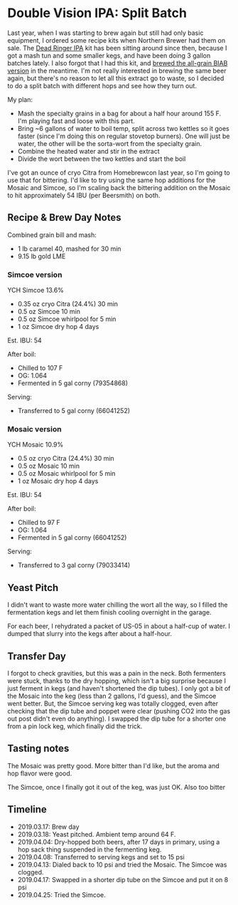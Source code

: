 # Double Vision IPA: Split Batch
Last year, when I was starting to brew again but still had only basic equipment, I ordered some recipe kits when Northern Brewer had them on sale. The [Dead Ringer IPA](https://www.northernbrewer.com/products/dead-ringer-ipa-extract-kit) kit has been sitting around since then, because I got a mash tun and some smaller kegs, and have been doing 3 gallon batches lately. I also forgot that I had this kit, and [brewed the all-grain BIAB version](32-DeadRingerIPA) in the meantime. I'm not really interested in brewing the same beer again, but there's no reason to let all this extract go to waste, so I decided to do a split batch with different hops and see how they turn out.

My plan:
- Mash the specialty grains in a bag for about a half hour around 155 F. I'm playing fast and loose with this part.
- Bring ~6 gallons of water to boil temp, split across two kettles so it goes faster (since I'm doing this on regular stovetop burners). One will just be water, the other will be the sorta-wort from the specialty grain.
- Combine the heated water and stir in the extract
- Divide the wort between the two kettles and start the boil

I've got an ounce of cryo Citra from Homebrewcon last year, so I'm going to use that for bittering. I'd like to try using the same hop additions for the Mosaic and Simcoe, so I'm scaling back the bittering addition on the Mosaic to hit approximately 54 IBU (per Beersmith) on both.

## Recipe & Brew Day Notes
Combined grain bill and mash:
- 1 lb caramel 40, mashed for 30 min
- 9.15 lb gold LME

### Simcoe version
YCH Simcoe 13.6%

- 0.35 oz cryo Citra (24.4%) 30 min
- 0.5 oz Simcoe 10 min
- 0.5 oz Simcoe whirlpool for 5 min
- 1 oz Simcoe dry hop 4 days

Est. IBU: 54

After boil:
- Chilled to 107 F
- OG: 1.064
- Fermented in 5 gal corny (79354868)

Serving:
- Transferred to 5 gal corny (66041252)

### Mosaic version
YCH Mosaic 10.9%

- 0.5 oz cryo Citra (24.4%) 30 min
- 0.5 oz Mosaic 10 min
- 0.5 oz Mosaic whirlpool for 5 min
- 1 oz Mosaic dry hop 4 days

Est. IBU: 54

After boil:
- Chilled to 97 F
- OG: 1.064
- Fermented in 5 gal corny (66041252)

Serving:
- Transferred to 3 gal corny (79033414)

## Yeast Pitch
I didn't want to waste more water chilling the wort all the way, so I filled the fermentation kegs and let them finish cooling overnight in the garage.

For each beer, I rehydrated a packet of US-05 in about a half-cup of water. I dumped that slurry into the kegs after about a half-hour.

## Transfer Day
I forgot to check gravities, but this was a pain in the neck. Both fermenters were stuck, thanks to the dry hopping, which isn't a big surprise because I just ferment in kegs (and haven't shortened the dip tubes). I only got a bit of the Mosaic into the keg (less than 2 gallons, I'd guess), and the Simcoe went better. But, the Simcoe serving keg was totally clogged, even after checking that the dip tube and poppet were clear (pushing CO2 into the gas out post didn't even do anything). I swapped the dip tube for a shorter one from a pin lock keg, which finally did the trick.

## Tasting notes
The Mosaic was pretty good. More bitter than I'd like, but the aroma and hop flavor were good.

The Simcoe, once I finally got it out of the keg, was just OK. Also too bitter 

## Timeline
- 2019.03.17: Brew day
- 2019.03.18: Yeast pitched. Ambient temp around 64 F.
- 2019.04.04: Dry-hopped both beers, after 17 days in primary, using a hop sack thing suspended in the fermenting keg.
- 2019.04.08: Transferred to serving kegs and set to 15 psi
- 2019.04.13: Dialed back to 10 psi and tried the Mosaic. The Simcoe was clogged.
- 2019.04.17: Swapped in a shorter dip tube on the Simcoe and put it on 8 psi
- 2019.04.25: Tried the Simcoe.
